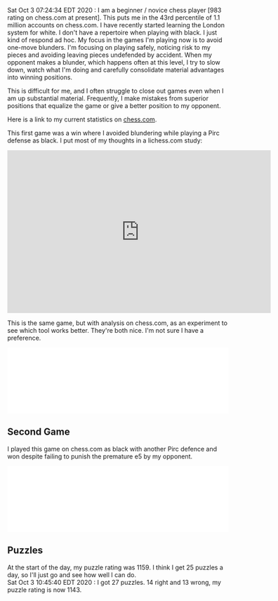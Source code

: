 Sat Oct  3 07:24:34 EDT 2020 : I am a beginner / novice chess player [983 rating on chess.com at present].  This puts me in the 43rd percentile of 1.1 million accounts on chess.com. I have recently started learning the London system for white. I don't have a repertoire when playing with black. I just kind of respond ad hoc. My focus in the games I'm playing now is to avoid one-move blunders. I'm focusing on playing safely, noticing risk to my pieces and avoiding leaving pieces undefended by accident. When my opponent makes a blunder, which happens often at this level, I try to slow down, watch what I'm doing and carefully consolidate material advantages into winning positions.  

This is difficult for me, and I often struggle to close out games even when I am up substantial material. Frequently, I make mistakes from superior positions that equalize the game or give a better position to my opponent.  

Here is a link to my current statistics on [chess.com](https://www.chess.com/stats/live/rapid/rm_bryan).

This first game was a win where I avoided blundering while playing a Pirc defense as black. I put most of my thoughts in a lichess.com study:

<iframe width=600 height=371 src="https://lichess.org/study/embed/aQ4BsxZX/5qFpvqOJ#18" frameborder=0></iframe>

This is the same game, but with analysis on chess.com, as an experiment to see which tool works better. They're both nice. I'm not sure I have a preference.

<iframe id="7077562" allowtransparency="true" frameborder="0" style="width:100%;border:none;" src="//www.chess.com/emboard?id=7077562"></iframe><script>window.addEventListener("message",e=>{e['data']&&"7077562"===e['data']['id']&&document.getElementById(`${e['data']['id']}`)&&(document.getElementById(`${e['data']['id']}`).style.height=`${e['data']['frameHeight']+30}px`)});</script>

## Second Game
I played this game on chess.com as black with another Pirc defence and won despite failing to punish the premature e5 by my opponent.

<iframe id="7077692" allowtransparency="true" frameborder="0" style="width:100%;border:none;" src="//www.chess.com/emboard?id=7077692"></iframe><script>window.addEventListener("message",e=>{e['data']&&"7077692"===e['data']['id']&&document.getElementById(`${e['data']['id']}`)&&(document.getElementById(`${e['data']['id']}`).style.height=`${e['data']['frameHeight']+30}px`)});</script>

## Puzzles
At the start of the day, my puzzle rating was 1159. I think I get 25 puzzles a day, so I'll just go and see how well I can do.  
Sat Oct  3 10:45:40 EDT 2020 : I got 27 puzzles. 14 right and 13 wrong, my puzzle rating is now 1143.

